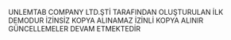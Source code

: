 UNLEMTAB COMPANY LTD.ŞTİ TARAFINDAN OLUŞTURULAN İLK DEMODUR
İZİNSİZ KOPYA ALINAMAZ
İZİNLİ KOPYA ALINIR
GÜNCELLEMELER DEVAM ETMEKTEDİR
